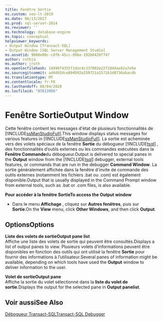 ```yaml
---
title: Fenêtre Sortie
ms.custom: seo-lt-2019
ms.date: 06/13/2017
ms.prod: sql-server-2014
ms.reviewer: ''
ms.technology: database-engine
ms.topic: conceptual
helpviewer_keywords:
- Output Window [Transact-SQL]
- Output Window [SQL Server Management Studio]
ms.assetid: 9808e00c-c8f6-45cc-896e-192b8420f747
author: rothja
ms.author: jroth
ms.openlocfilehash: 1d490f4355f1dac4c337002e22f2d4dae82a7e9a
ms.sourcegitcommit: ad4d92dce894592a259721a1571b1d8736abacdb
ms.translationtype: MT
ms.contentlocale: fr-FR
ms.lasthandoff: 08/04/2020
ms.locfileid: "87613956"
---
```

# <a name="output-window"></a><span data-ttu-id="1e960-102">Fenêtre Sortie</span><span class="sxs-lookup"><span data-stu-id="1e960-102">Output Window</span></span>
  <span data-ttu-id="1e960-103">Cette fenêtre contient les messages d'état de plusieurs fonctionnalités de [!INCLUDE[ssManStudioFull](../../includes/ssmanstudiofull-md.md)].</span><span class="sxs-lookup"><span data-stu-id="1e960-103">This window displays status messages for various features in [!INCLUDE[ssManStudioFull](../../includes/ssmanstudiofull-md.md)].</span></span> <span data-ttu-id="1e960-104">La sortie est acheminée vers des volets spéciaux de la fenêtre **Sortie** du débogueur [!INCLUDE[tsql](../../includes/tsql-md.md)] , des fonctionnalités d’outils externes ou les commandes exécutées dans la **Fenêtre Commande**du débogueur.</span><span class="sxs-lookup"><span data-stu-id="1e960-104">Output is delivered to special panes in the **Output** window from the [!INCLUDE[tsql](../../includes/tsql-md.md)] debugger, external tools features, or commands that are run in the debugger **Command Window**.</span></span> <span data-ttu-id="1e960-105">La sortie généralement affichée dans la fenêtre d'invite de commande des outils externes (notamment les fichiers .bat ou .com) est également disponible.</span><span class="sxs-lookup"><span data-stu-id="1e960-105">Output that is usually displayed in the Command Prompt window from external tools, such as .bat or .com files, is also available.</span></span>  
  
 <span data-ttu-id="1e960-106">**Pour accéder à la fenêtre Sortie**</span><span class="sxs-lookup"><span data-stu-id="1e960-106">**To access the Output window**</span></span>  
  
-   <span data-ttu-id="1e960-107">Dans le menu **Affichage** , cliquez sur **Autres fenêtres**, puis sur **Sortie**.</span><span class="sxs-lookup"><span data-stu-id="1e960-107">On the **View** menu, click **Other Windows**, and then click **Output**.</span></span>  
  
## <a name="options"></a><span data-ttu-id="1e960-108">Options</span><span class="sxs-lookup"><span data-stu-id="1e960-108">Options</span></span>  
 <span data-ttu-id="1e960-109">**Liste des volets de sortie**</span><span class="sxs-lookup"><span data-stu-id="1e960-109">**Output pane list**</span></span>  
 <span data-ttu-id="1e960-110">Affiche une liste des volets de sortie qui peuvent être consultés.</span><span class="sxs-lookup"><span data-stu-id="1e960-110">Displays a list of output panes to view.</span></span> <span data-ttu-id="1e960-111">Plusieurs volets d’informations peuvent être disponibles en fonction des outils qui ont utilisé la fenêtre **Sortie** pour fournir des informations à l’utilisateur.</span><span class="sxs-lookup"><span data-stu-id="1e960-111">Several panes of information might be available, depending on which tools have used the **Output** window to deliver information to the user.</span></span>  
  
 <span data-ttu-id="1e960-112">**Volet de sortie**</span><span class="sxs-lookup"><span data-stu-id="1e960-112">**Output pane**</span></span>  
 <span data-ttu-id="1e960-113">Affiche la sortie du volet sélectionné dans la **liste du volet de sortie**.</span><span class="sxs-lookup"><span data-stu-id="1e960-113">Displays the output for the selected pane in **Output panelist**.</span></span>  
  
## <a name="see-also"></a><span data-ttu-id="1e960-114">Voir aussi</span><span class="sxs-lookup"><span data-stu-id="1e960-114">See Also</span></span>  
 [<span data-ttu-id="1e960-115">Débogueur Transact-SQL</span><span class="sxs-lookup"><span data-stu-id="1e960-115">Transact-SQL Debugger</span></span>](transact-sql-debugger.md)  

